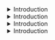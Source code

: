 <details>
<summary>Introduction</summary>
<br>

  
  
</details>


<details>
<summary>Introduction</summary>
<br>


  
</details>


<details>
<summary>Introduction</summary>
<br>


  
</details>


<details>
<summary>Introduction</summary>
<br>


  
</details>
